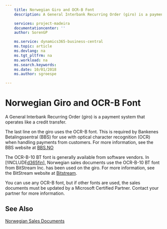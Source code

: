 ```yaml
---
    title: Norwegian Giro and OCR-B Font
    description: A General Interbank Recurring Order (giro) is a payment system that operates like a credit transfer.

    services: project-madeira 
    documentationcenter: ''
    author: SorenGP

    ms.service: dynamics365-business-central
    ms.topic: article
    ms.devlang: na
    ms.tgt_pltfrm: na
    ms.workload: na
    ms.search.keywords:
    ms.date: 10/01/2018
    ms.author: sgroespe

---
```

# Norwegian Giro and OCR-B Font
A General Interbank Recurring Order (giro) is a payment system that operates like a credit transfer.  

The last line on the giro uses the OCR-B font. This is required by Bankenes Betalingssentral (BBS) for use with optical character recognition (OCR) when handling payments from customers. For more information, see the BBS website at [BBS.NO](https://www.nets.eu/no-nb/Pages/default.aspx)  

The OCR-B-10 BT font is generally available from software vendors. In [!INCLUDE[d365fin](../../includes/d365fin_md.md)], Norwegian sales documents use the OCR-B-10 BT font from BitStream Inc. has been used on the giro. For more information, see the BitStream website at [Bitstream](https://www.bitstream.com/).  

You can use any OCR-B font, but if other fonts are used, the sales documents must be updated by a Microsoft Certified Partner. Contact your partner for more information.  
  
## See Also  
 [Norwegian Sales Documents](norwegian-sales-documents.md)
